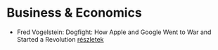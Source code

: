 # Business & Economics

- Fred Vogelstein: Dogfight: How Apple and Google Went to War and Started a Revolution [részletek](../_details/Fred%20Vogelstein.md#id_642)
